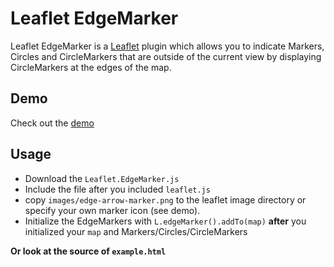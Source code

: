 Leaflet EdgeMarker
==================

Leaflet EdgeMarker is a [Leaflet](http://leafletjs.com/) plugin which allows you to indicate Markers, Circles and CircleMarkers that are outside of the current view by displaying CircleMarkers at the edges of the map.

Demo
----

Check out the [demo](http://ubergesundheit.github.io/Leaflet.EdgeMarker)

Usage
-----

  * Download the `Leaflet.EdgeMarker.js`
  * Include the file after you included `leaflet.js` 
  * copy `images/edge-arrow-marker.png` to the leaflet image directory or specify your own marker icon (see demo).
  * Initialize the EdgeMarkers with `L.edgeMarker().addTo(map)` **after** you initialized your `map` and Markers/Circles/CircleMarkers

**Or look at the source of `example.html`**
